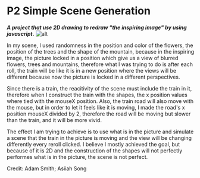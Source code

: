 # P2 Simple Scene Generation
***A project that use 2D drawing to redraw "the inspiring image" by using javascript.***
![alt](https://drive.google.com/file/d/16WspcrNxDh8lZg5F6iAJzINrxkNg86OY/view?usp=sharing)

In my scene, I used randomness in the position and color of the flowers, the position of the trees and the shape of the mountain, because in the inspiring image, the picture locked in a position which give us a view of blurred flowers, trees and mountains, therefore what I was trying to do is after each roll, the train will be like it is in a new position where the views will be different because now the picture is locked in a different perspectives.

Since there is a train, the reacitivity of the scene must include the train in it, therefore when I construct the train with the shapes, the x position values where tied with the mouseX position. Also, the train road will also move with the mouse, but in order to let it feels like it is moving, I made the road's x position mouseX divided by 2, therefore the road will be moving but slower than the train, and it will be more vivid.

The effect I am trying to achieve is to use what is in the picture and simulate a scene that the train in the picture is moving and the view will be changing differently every reroll clicked. I believe I mostly achieved the goal, but because of it is 2D and the construction of the shapes will not perfectly performes what is in the picture, the scene is not perfect.

Credit: Adam Smith; Asiiah Song
